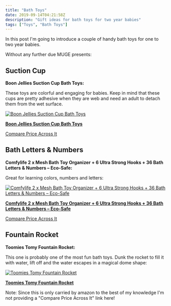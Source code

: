 ```yaml
---
title: "Bath Toys"
date: 2019-09-14T04:21:58Z
description: "Gift ideas for bath toys for two year babies"
tags: ["Toys", "Bath Toys"]
---
```


<!-- # Ultimate Bath Toys Guide -->
In this post I'm going to introduce a couple of handy bath toys for one to two year babies.

Without any further due MUGE presents:

## Suction Cup
**Boon Jellies Suction Cup Bath Toys:**

These toys are colorful and engaging for babies. Keep in mind that these cups are pretty adhesive when they are web and need an adult to detach them from the wet surface.

[![Boon Jellies Suction Cup Bath Toys](https://images-na.ssl-images-amazon.com/images/I/71qla4ysStL._SL500_.jpg)](https://www.amazon.com/gp/product/B017IQZA76/ref=ppx_yo_dt_b_asin_title_o08_s00?ie=UTF8&amp;psc=1&_encoding=UTF8&tag=didellc-20&linkCode=ur2&linkId=0e62c87b146eb329d64b76d9ff168eb7&camp=1789&creative=9325)

[**Boon Jellies Suction Cup Bath Toys**](https://www.amazon.com/gp/product/B017IQZA76/ref=ppx_yo_dt_b_asin_title_o08_s00?ie=UTF8&amp;psc=1&_encoding=UTF8&tag=didellc-20&linkCode=ur2&linkId=0e62c87b146eb329d64b76d9ff168eb7&camp=1789&creative=9325)


[Compare Price Across It](http://comparepriceacross.com:1313/?sqr=suction%20cups%20toys)


<!--more-->

<script async src="https://pagead2.googlesyndication.com/pagead/js/adsbygoogle.js"></script>
<!-- cpa -->
<ins class="adsbygoogle"
     style="display:block"
     data-ad-client="ca-pub-2843564932689995"
     data-ad-slot="3526097725"
     data-ad-format="auto"
     data-full-width-responsive="true"></ins>
<script>
     (adsbygoogle = window.adsbygoogle || []).push({});
</script>

## Bath Letters & Numbers
**Comfylife 2 x Mesh Bath Toy Organizer + 6 Ultra Strong Hooks + 36 Bath Letters & Numbers – Eco-Safe:**

Great for learning colors, numbers and letters:

[![Comfylife 2 x Mesh Bath Toy Organizer + 6 Ultra Strong Hooks + 36 Bath Letters & Numbers – Eco-Safe](https://images-na.ssl-images-amazon.com/images/I/91kG7tn40nL._SL450_.jpg)](https://www.amazon.com/dp/B0763MSYLZ/ref=sspa_dk_detail_1?&amp;psc=1&_encoding=UTF8&tag=didellc-20&linkCode=ur2&linkId=0e62c87b146eb329d64b76d9ff168eb7&camp=1789&creative=9325)

[**Comfylife 2 x Mesh Bath Toy Organizer + 6 Ultra Strong Hooks + 36 Bath Letters & Numbers – Eco-Safe**](https://www.amazon.com/dp/B0763MSYLZ/ref=sspa_dk_detail_1?&amp;psc=1&_encoding=UTF8&tag=didellc-20&linkCode=ur2&linkId=0e62c87b146eb329d64b76d9ff168eb7&camp=1789&creative=9325)

[Compare Price Across It](http://comparepriceacross.com:1313/?sqr=Bath%20Letters%20&%20Numbers)


<script async src="https://pagead2.googlesyndication.com/pagead/js/adsbygoogle.js"></script>
<!-- cpa -->
<ins class="adsbygoogle"
     style="display:block"
     data-ad-client="ca-pub-2843564932689995"
     data-ad-slot="3526097725"
     data-ad-format="auto"
     data-full-width-responsive="true"></ins>
<script>
     (adsbygoogle = window.adsbygoogle || []).push({});
</script>

## Fountain Rocket
**Toomies Tomy Fountain Rocket:**

This one is probably one of the most fun bath toys. Dunk the rocket to fill it with water, lift off and the water escapes in a magical dome shape:

[![Toomies Tomy Fountain Rocket](https://images-na.ssl-images-amazon.com/images/I/51R6LYS8tfL._SL500_.jpg)](https://www.amazon.com/gp/product/B00RZSRKL2/ref=ppx_yo_dt_b_asin_title_o00_s00?ie=UTF8&amp;psc=1&_encoding=UTF8&tag=didellc-20&linkCode=ur2&linkId=0e62c87b146eb329d64b76d9ff168eb7&camp=1789&creative=9325)

[**Toomies Tomy Fountain Rocket**](https://www.amazon.com/gp/product/B00RZSRKL2/ref=ppx_yo_dt_b_asin_title_o00_s00?ie=UTF8&amp;psc=1&_encoding=UTF8&tag=didellc-20&linkCode=ur2&linkId=0e62c87b146eb329d64b76d9ff168eb7&camp=1789&creative=9325)

Note: Since this is only carried by amazon to the best of my knowledge I'm not providing a "Compare Price Across It" link here!
